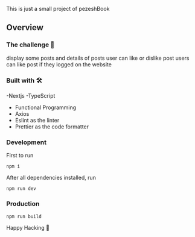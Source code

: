 
This is just a small project of pezeshBook

## Overview

### The challenge 📝

display some posts and details of posts
user can like or dislike post
users can like post if they logged on the website

### Built with 🛠

-Nextjs 
-TypeScript
- Functional Programming
- Axios
- Eslint as the linter
- Prettier as the code formatter


### Development

First to run 
```
npm i
```
After all dependencies installed, run
```
npm run dev
```

### Production

```
npm run build
```

Happy Hacking 🎉

